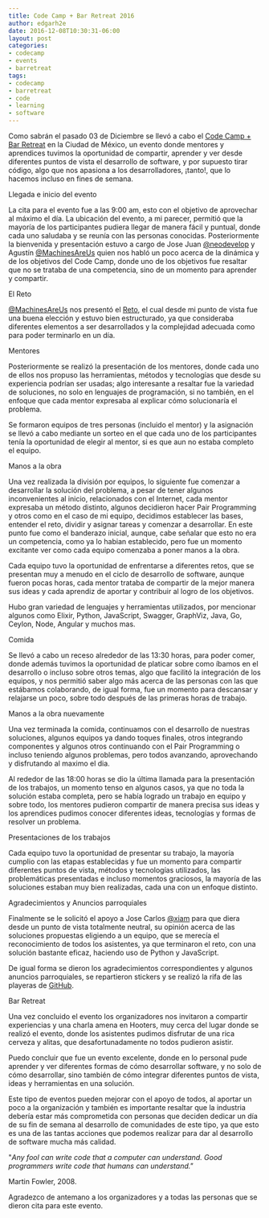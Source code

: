 ```yaml
---
title: Code Camp + Bar Retreat 2016
author: edgarh2e
date: 2016-12-08T10:30:31-06:00
layout: post
categories:
- codecamp
- events
- barretreat
tags:
- codecamp
- barretreat
- code
- learning
- software
---
```


Como sabrán el pasado 03 de Diciembre se llevó a cabo el [Code Camp + Bar Retreat](https://www.meetup.com/es-ES/meetup-group-JfQVZcAL/events/235444576/) en la Ciudad de México, un evento donde mentores y aprendices tuvimos la oportunidad de compartir, aprender y ver desde diferentes puntos de vista el desarrollo de software, y por supuesto tirar código, algo que nos apasiona a los desarrolladores, ¡tanto!, que lo hacemos incluso en fines de semana.

Llegada e inicio del evento

La cita para el evento fue a las 9:00 am, esto con el objetivo de aprovechar al máximo el día. La ubicación del evento, a mi parecer, permitió que la mayoría de los participantes pudiera llegar de manera fácil y puntual, donde cada uno saludaba y se reunía con las personas conocidas. Posteriormente la bienvenida y presentación estuvo a cargo de Jose Juan [@neodevelop](https://twitter.com/neodevelop) y Agustín [@MachinesAreUs](https://twitter.com/MachinesAreUs) quien nos habló un poco acerca de la dinámica y de los objetivos del Code Camp, donde uno de los objetivos fue resaltar que no se trataba de una competencia, sino de un momento para aprender y compartir.

El Reto

[@MachinesAreUs](https://twitter.com/MachinesAreUs) nos presentó el [Reto](https://github.com/artesanosoft/CodeCamp2016/blob/master/CHALLENGE.md), el cual desde mi punto de vista fue una buena elección y estuvo bien estructurado, ya que consideraba diferentes elementos a ser desarrollados y la complejidad adecuada como para poder terminarlo en un día.

Mentores

Posteriormente se realizó  la presentación de los mentores, donde cada uno de ellos nos propuso las herramientas, métodos y tecnologías que desde su experiencia podrían ser usadas; algo interesante a resaltar fue la variedad de soluciones, no solo en lenguajes de programación, si no también, en el enfoque que cada mentor expresaba al explicar cómo solucionaría el problema. 

Se formaron equipos de tres personas (incluido el mentor) y la asignación se llevó a cabo mediante un sorteo en el que cada uno de los participantes tenía la oportunidad de elegir al mentor, si es que aun no estaba completo el equipo.

Manos a la obra

Una vez realizada la división por equipos, lo siguiente fue comenzar a desarrollar la solución del problema, a pesar de tener algunos inconvenientes al inicio, relacionados con el Internet, cada mentor expresaba un método distinto, algunos decidieron hacer Pair Programming y otros como en el caso de mi equipo, decidimos establecer las bases, entender el reto, dividir y asignar tareas y comenzar a desarrollar. En este punto fue como el banderazo inicial, aunque, cabe señalar que esto no era un competencia, como ya lo habian establecido, pero fue un momento excitante ver como cada equipo comenzaba a poner manos a la obra.

Cada equipo tuvo la oportunidad de enfrentarse a diferentes retos, que se presentan muy a menudo en el ciclo de desarrollo de software, aunque fueron pocas horas, cada mentor trataba de compartir de la mejor manera sus ideas y cada aprendiz de aportar y contribuir al logro de los objetivos. 

Hubo gran variedad de lenguajes y herramientas utilizados, por mencionar algunos como Elixir, Python, JavaScript, Swagger, GraphViz, Java, Go, Ceylon, Node, Angular y muchos mas.

Comida

Se llevó a cabo un receso alrededor de las 13:30 horas, para poder comer, donde además tuvimos la oportunidad de platicar sobre como íbamos en el desarrollo o incluso sobre otros temas, algo que facilitó la integración de los equipos, y nos permitió saber algo más acerca de las personas con las que estábamos colaborando, de igual forma, fue un momento para descansar y relajarse un poco, sobre todo después de las primeras horas de trabajo.

Manos a la obra nuevamente

Una vez terminada la comida, continuamos con el desarrollo de nuestras soluciones, algunos equipos ya dando toques finales, otros integrando componentes y algunos otros continuando con el Pair Programming o incluso teniendo algunos problemas, pero todos avanzando, aprovechando y disfrutando al maximo el dia. 

Al rededor de las 18:00 horas se dio la última llamada para la presentación de los trabajos, un momento tenso en algunos casos, ya que no toda la solución estaba completa, pero se había logrado un trabajo en equipo y sobre todo, los mentores pudieron compartir de manera precisa sus ideas y los aprendices pudimos conocer diferentes ideas, tecnologías y formas de resolver un problema.

Presentaciones de los trabajos

Cada equipo tuvo la oportunidad de presentar su trabajo, la mayoría cumplio con las etapas establecidas y fue un momento para compartir diferentes puntos de vista, métodos y tecnologías utilizados, las problemáticas presentadas e incluso momentos graciosos, la mayoría de las soluciones estaban muy bien realizadas, cada una con un enfoque distinto.

Agradecimientos y Anuncios parroquiales

Finalmente se le solicitó el apoyo a Jose Carlos [@xiam](https://twitter.com/xiam) para que diera desde un punto de vista totalmente neutral, su opinión acerca de las soluciones propuestas eligiendo a un equipo, que se merecía el reconocimiento de todos los asistentes, ya que terminaron el reto, con una solución bastante eficaz, haciendo uso de Python y JavaScript.

De igual forma se dieron los agradecimientos correspondientes y algunos anuncios parroquiales, se repartieron stickers y se realizó la rifa de las playeras de [GitHub](https://github.com).

Bar Retreat

Una vez concluido el evento los organizadores nos invitaron a compartir experiencias y una charla amena en Hooters, muy cerca del lugar donde se realizó el evento, donde los asistentes pudimos disfrutar de una rica cerveza y alitas, que desafortunadamente no todos pudieron asistir.

Puedo concluir que fue un evento excelente, donde en lo personal pude aprender y ver diferentes formas de cómo desarrollar software, y no solo de cómo desarrollar, sino también de cómo integrar diferentes puntos de vista, ideas y herramientas en una solución.

Este tipo de eventos pueden mejorar con el apoyo de todos, al aportar un poco a la organización y también es importante resaltar que la industria debería estar más comprometida con personas que deciden dedicar un día de su fin de semana al desarrollo de comunidades de este tipo, ya que esto es una de las tantas acciones que podemos realizar para dar al desarrollo de software mucha más calidad. 

"*Any fool can write code that a computer can understand. Good programmers write code that humans can understand."*

Martin Fowler, 2008.

Agradezco de antemano a los organizadores y a todas las personas que se dieron cita para este evento.

